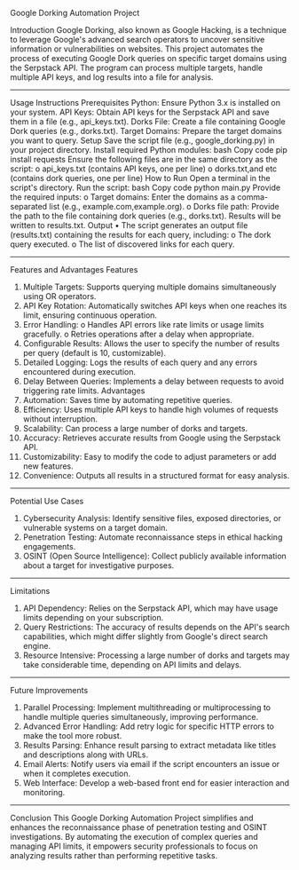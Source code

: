 Google Dorking Automation Project

Introduction
Google Dorking, also known as Google Hacking, is a technique to leverage Google's advanced search operators to uncover sensitive information or vulnerabilities on websites. This project automates the process of executing Google Dork queries on specific target domains using the Serpstack API.
The program can process multiple targets, handle multiple API keys, and log results into a file for analysis.
________________________________________
Usage Instructions
Prerequisites
	Python: Ensure Python 3.x is installed on your system.
	API Keys: Obtain API keys for the Serpstack API and save them in a file (e.g., api_keys.txt).
	Dorks File: Create a file containing Google Dork queries (e.g., dorks.txt).
	Target Domains: Prepare the target domains you want to query.
Setup
	Save the script file (e.g., google_dorking.py) in your project directory.
	Install required Python modules:
bash
Copy code
pip install requests
	Ensure the following files are in the same directory as the script:
o	api_keys.txt (contains API keys, one per line)
o	dorks.txt,and etc (contains dork queries, one per line)
How to Run
	Open a terminal in the script's directory.
	Run the script:
bash
Copy code
python main.py
	Provide the required inputs:
o	Target domains: Enter the domains as a comma-separated list (e.g., example.com,example.org).
o	Dorks file path: Provide the path to the file containing dork queries (e.g., dorks.txt).
	Results will be written to results.txt.
Output
•	The script generates an output file (results.txt) containing the results for each query, including:
o	The dork query executed.
o	The list of discovered links for each query.
________________________________________
Features and Advantages
Features
1.	Multiple Targets: Supports querying multiple domains simultaneously using OR operators.
2.	API Key Rotation: Automatically switches API keys when one reaches its limit, ensuring continuous operation.
3.	Error Handling:
o	Handles API errors like rate limits or usage limits gracefully.
o	Retries operations after a delay when appropriate.
4.	Configurable Results: Allows the user to specify the number of results per query (default is 10, customizable).
5.	Detailed Logging: Logs the results of each query and any errors encountered during execution.
6.	Delay Between Queries: Implements a delay between requests to avoid triggering rate limits.
Advantages
1.	Automation: Saves time by automating repetitive queries.
2.	Efficiency: Uses multiple API keys to handle high volumes of requests without interruption.
3.	Scalability: Can process a large number of dorks and targets.
4.	Accuracy: Retrieves accurate results from Google using the Serpstack API.
5.	Customizability: Easy to modify the code to adjust parameters or add new features.
6.	Convenience: Outputs all results in a structured format for easy analysis.
________________________________________
Potential Use Cases
1.	Cybersecurity Analysis: Identify sensitive files, exposed directories, or vulnerable systems on a target domain.
2.	Penetration Testing: Automate reconnaissance steps in ethical hacking engagements.
3.	OSINT (Open Source Intelligence): Collect publicly available information about a target for investigative purposes.
________________________________________
Limitations
1.	API Dependency: Relies on the Serpstack API, which may have usage limits depending on your subscription.
2.	Query Restrictions: The accuracy of results depends on the API's search capabilities, which might differ slightly from Google's direct search engine.
3.	Resource Intensive: Processing a large number of dorks and targets may take considerable time, depending on API limits and delays.
________________________________________
Future Improvements
1.	Parallel Processing: Implement multithreading or multiprocessing to handle multiple queries simultaneously, improving performance.
2.	Advanced Error Handling: Add retry logic for specific HTTP errors to make the tool more robust.
3.	Results Parsing: Enhance result parsing to extract metadata like titles and descriptions along with URLs.
4.	Email Alerts: Notify users via email if the script encounters an issue or when it completes execution.
5.	Web Interface: Develop a web-based front end for easier interaction and monitoring.
________________________________________
Conclusion
This Google Dorking Automation Project simplifies and enhances the reconnaissance phase of penetration testing and OSINT investigations. By automating the execution of complex queries and managing API limits, it empowers security professionals to focus on analyzing results rather than performing repetitive tasks.

